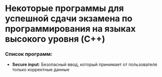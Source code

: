 # Некоторые программы для успешной сдачи экзамена по программирования на языках высокого уровня (C++)

 ### Список программ:

* **Secure input**: Безопасный ввод, который принимает от пользователя только корректные данные


